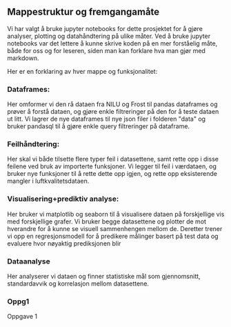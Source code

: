 ## Mappestruktur og fremgangamåte


Vi har valgt å bruke jupyter notebooks for dette prosjektet for å gjøre analyser, plotting og datahåndtering på ulike måter. Ved å bruke jupyter notebooks var det lettere å kunne skrive koden på en mer forståelig måte, både for oss og for leseren, siden man kan forklare hva man gjør med markdown. 

Her er en forklaring av hver mappe og funksjonalitet: 


### Dataframes: 

Her omformer vi den rå dataen fra NILU og Frost til pandas dataframes og prøver å forstå dataen, og gjøre enkle filtreringer på den for å teste dataen ut litt. Vi lagrer de nye dataframes til nye json filer i folderen "data" og bruker pandasql til å gjøre enkle query filtreringer på dataframe. 


### Feilhåndtering:

Her skal vi både tilsette flere typer feil i datasettene, samt rette opp i disse feilene ved bruk av importerte funksjoner. Vi legger til feil i værdataen, og bruker nye funksjoner til å rette dette opp igjen, og rette opp eksisterende mangler i luftkvalitetsdataen. 


### Visualisering+prediktiv analyse:

Her bruker vi matplotlib og seaborn til å visualisere dataen på forskjellige vis med forskjellige grafer. Vi bruker begge datasettene og plotter de mot hverandre for å kunne se visuell sammenhengen mellom de. Deretter trener vi opp en regresjonsmodell for å predikere målinger basert på test data og evaluere hvor nøyaktig prediksjonen blir


### Dataanalyse


Her analyserer vi dataen og finner statistiske mål som gjennomsnitt, standardavvik og korrelasjon mellom datasettene. 


### Oppg1

Oppgave 1

